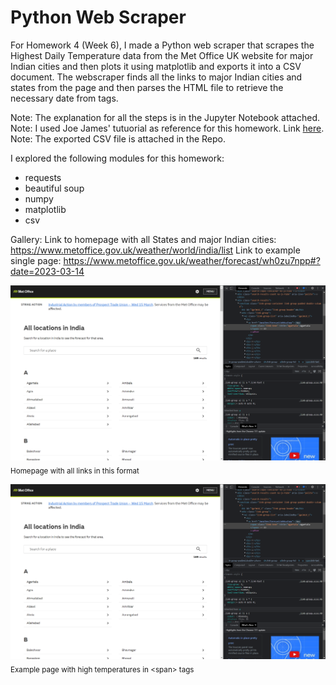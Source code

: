 # Python Web Scraper

For Homework 4 (Week 6), I made a Python web scraper that scrapes the Highest Daily Temperature data from the Met Office UK website for major Indian cities and then plots it using matplotlib and exports it into a CSV document. The webscraper finds all the links to major Indian cities and states from the page and then parses the HTML file to retrieve the necessary date from <span> tags.    
   
Note: The explanation for all the steps is in the Jupyter Notebook attached. 
Note: I used Joe James' tutuorial as reference for this homework. Link [here](https://www.youtube.com/watch?v=zD0FDYI5_rs).     
Note: The exported CSV file is attached in the Repo.   

I explored the following modules for this homework:
- requests
- beautiful soup
- numpy
- matplotlib
- csv

Gallery:
Link to homepage with all States and major Indian cities: https://www.metoffice.gov.uk/weather/world/india/list
Link to example single page: https://www.metoffice.gov.uk/weather/forecast/wh0zu7npp#?date=2023-03-14

![ Homepage with all links in this format](./Images/1.png)    
<sub> Homepage with all links in this format

![Example page with high temperatures in  \<span> tags](./Images/1.png)    
<sub> Example page with high temperatures in  \<span> tags
